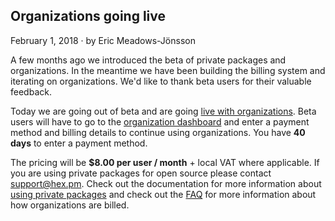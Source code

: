 ## Organizations going live

<div class="subtitle">February 1, 2018 · by Eric Meadows-Jönsson</div>

A few months ago we introduced the beta of private packages and organizations. In the meantime we
have been building the billing system and iterating on organizations. We'd like to thank beta
users for their valuable feedback.

Today we are going out of beta and are going [live with organizations](/pricing). Beta users will
have to go to the [organization dashboard](/dashboard) and enter a payment method and billing
details to continue using organizations. You have **40 days** to enter a payment method.

The pricing will be **$8.00 per user / month** + local VAT where applicable. If you are using private
packages for open source please contact [support@hex.pm](mailto:support@hex.pm). Check out the
documentation for more information about [using private packages](/docs/private) and check out
the [FAQ](/docs/faq) for more information about how organizations are billed.
